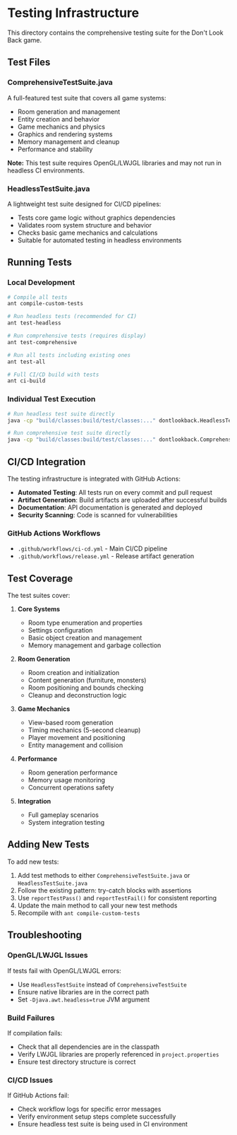 # Testing Infrastructure

This directory contains the comprehensive testing suite for the Don't Look Back game.

## Test Files

### ComprehensiveTestSuite.java
A full-featured test suite that covers all game systems:
- Room generation and management
- Entity creation and behavior
- Game mechanics and physics
- Graphics and rendering systems
- Memory management and cleanup
- Performance and stability

**Note:** This test suite requires OpenGL/LWJGL libraries and may not run in headless CI environments.

### HeadlessTestSuite.java
A lightweight test suite designed for CI/CD pipelines:
- Tests core game logic without graphics dependencies
- Validates room system structure and behavior
- Checks basic game mechanics and calculations
- Suitable for automated testing in headless environments

## Running Tests

### Local Development
```bash
# Compile all tests
ant compile-custom-tests

# Run headless tests (recommended for CI)
ant test-headless

# Run comprehensive tests (requires display)
ant test-comprehensive

# Run all tests including existing ones
ant test-all

# Full CI/CD build with tests
ant ci-build
```

### Individual Test Execution
```bash
# Run headless test suite directly
java -cp "build/classes:build/test/classes:..." dontlookback.HeadlessTestSuite

# Run comprehensive test suite directly
java -cp "build/classes:build/test/classes:..." dontlookback.ComprehensiveTestSuite
```

## CI/CD Integration

The testing infrastructure is integrated with GitHub Actions:

- **Automated Testing**: All tests run on every commit and pull request
- **Artifact Generation**: Build artifacts are uploaded after successful builds
- **Documentation**: API documentation is generated and deployed
- **Security Scanning**: Code is scanned for vulnerabilities

### GitHub Actions Workflows

- `.github/workflows/ci-cd.yml` - Main CI/CD pipeline
- `.github/workflows/release.yml` - Release artifact generation

## Test Coverage

The test suites cover:

1. **Core Systems**
   - Room type enumeration and properties
   - Settings configuration
   - Basic object creation and management
   - Memory management and garbage collection

2. **Room Generation**
   - Room creation and initialization
   - Content generation (furniture, monsters)
   - Room positioning and bounds checking
   - Cleanup and deconstruction logic

3. **Game Mechanics**
   - View-based room generation
   - Timing mechanics (5-second cleanup)
   - Player movement and positioning
   - Entity management and collision

4. **Performance**
   - Room generation performance
   - Memory usage monitoring
   - Concurrent operations safety

5. **Integration**
   - Full gameplay scenarios
   - System integration testing

## Adding New Tests

To add new tests:

1. Add test methods to either `ComprehensiveTestSuite.java` or `HeadlessTestSuite.java`
2. Follow the existing pattern: try-catch blocks with assertions
3. Use `reportTestPass()` and `reportTestFail()` for consistent reporting
4. Update the main method to call your new test methods
5. Recompile with `ant compile-custom-tests`

## Troubleshooting

### OpenGL/LWJGL Issues
If tests fail with OpenGL/LWJGL errors:
- Use `HeadlessTestSuite` instead of `ComprehensiveTestSuite`
- Ensure native libraries are in the correct path
- Set `-Djava.awt.headless=true` JVM argument

### Build Failures
If compilation fails:
- Check that all dependencies are in the classpath
- Verify LWJGL libraries are properly referenced in `project.properties`
- Ensure test directory structure is correct

### CI/CD Issues
If GitHub Actions fail:
- Check workflow logs for specific error messages
- Verify environment setup steps complete successfully
- Ensure headless test suite is being used in CI environment